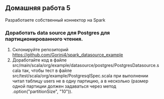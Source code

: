 ## Домашняя работа 5
Разработаете собственный коннектор на Spark
### Доработать data source для Postgres для партиционированного чтения.
1. Склонируйте репозиторий https://github.com/Gorini4/spark_datasource_example
2. Доработайте код в файле src/main/scala/org/example/datasource/postgres/PostgresDatasource.scala так, чтобы тест в файле src/test/scala/org/example/PostgresqlSpec.scala при выполнении читал таблицу users не в одну партицию, а в несколько (размер одной партиции должен задаваться через метод .option("partitionSize", "10")).
